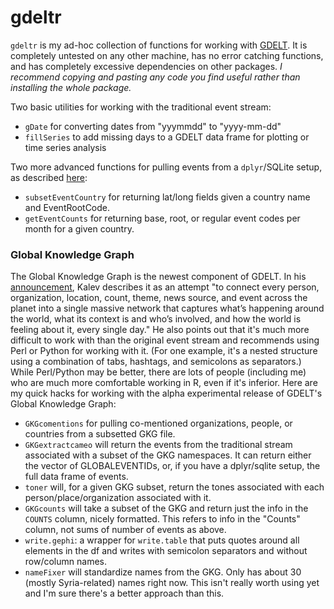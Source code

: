 gdeltr
======

`gdeltr` is my ad-hoc collection of functions for working with [GDELT](http://gdelt.utdallas.edu/).  It is completely untested on any other machine, has no error catching functions, and has completely excessive dependencies on other packages.  _I recommend copying and pasting any code you find useful rather than installing the whole package._

Two basic utilities for working with the traditional event stream:

* `gDate` for converting dates from "yyymmdd" to "yyyy-mm-dd"
* `fillSeries` to add missing days to a GDELT data frame for plotting or time series analysis

Two more advanced functions for pulling events from a `dplyr`/SQLite setup, as described [here](http://andrewhalterman.com/2013/08/28/gdelt_dplyr_sqlite/):
* `subsetEventCountry` for returning lat/long fields given a country name and EventRootCode.
* `getEventCounts` for returning base, root, or regular event codes per month for a given country.


### Global Knowledge Graph
The Global Knowledge Graph is the newest component of GDELT.  In his [announcement](http://gdeltblog.wordpress.com/2013/10/27/announcing-the-debut-of-the-gdelt-global-knowledge-graph/), Kalev describes it as an attempt "to connect every person, organization, location, count, theme, news source, and event across the planet into a single massive network that captures what’s happening around the world, what its context is and who’s involved, and how the world is feeling about it, every single day."
He also points out that it's much more difficult to work with than the original event stream and recommends using Perl or Python for working with it.  (For one example, it's a nested structure using a combination of tabs, hashtags, and semicolons as separators.)  While Perl/Python may be better, there are lots of people (including me) who are much more comfortable working in R, even if it's inferior.   Here are my quick hacks for working with the alpha experimental release of GDELT's Global Knowledge Graph:
* `GKGcomentions` for pulling co-mentioned organizations, people, or countries from a subsetted GKG file.
* `GKGextractcameo` will return the events from the traditional stream associated with a subset of the GKG namespaces.  It can return either the vector of GLOBALEVENTIDs, or, if you have a dplyr/sqlite setup, the full data frame of events.
* `toner` will, for a given GKG subset, return the tones associated with each person/place/organization associated with it.
* `GKGcounts` will take a subset of the GKG and return just the info in the `COUNTS` column, nicely formatted.  This refers to info in the "Counts" column, not sums of number of events as above.
* `write.gephi`: a wrapper for `write.table` that puts quotes around all elements in the df and writes with semicolon separators and without row/column names.
* `nameFixer` will standardize names from the GKG.  Only has about 30 (mostly Syria-related) names right now.  This isn't really worth using yet and I'm sure there's a better approach than this.
